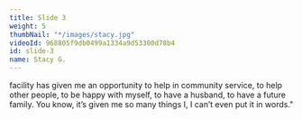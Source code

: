 ```yaml
---
title: Slide 3
weight: 5
thumbNail: "*/images/stacy.jpg"
videoId: 968805f9db0499a1334a9d53300d78b4
id: slide-3
name: Stacy G.
---
```


facility has given me an opportunity to help in community service, to help other people, to be happy with myself, to have a husband, to have a future family. You know, it’s given me so many things I, I can’t even put it in words."
